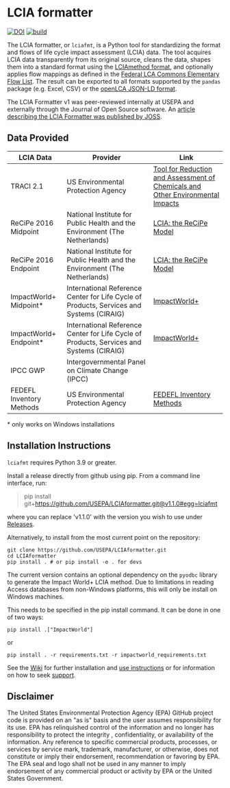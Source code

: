 # LCIA formatter
[![DOI](https://joss.theoj.org/papers/10.21105/joss.03392/status.svg)](https://doi.org/10.21105/joss.03392)
[![build](https://github.com/USEPA/LCIAformatter/actions/workflows/python-package.yml/badge.svg)](https://github.com/USEPA/LCIAformatter/actions/workflows/python-package.yml)

The LCIA formatter, or `lciafmt`, is a Python tool for standardizing the format and flows of life cycle impact assessment (LCIA) data. The tool acquires LCIA data transparently from its original 
source, cleans the data, shapes them into a standard format using the [LCIAmethod format](./format%20specs/LCIAmethod.md), and optionally applies flow mappings as defined in the [Federal LCA Commons Elementary Flow List](https://github.com/USEPA/Federal-LCA-Commons-Elementary-Flow-List). The result can be exported to all formats supported by the
`pandas` package (e.g. Excel, CSV) or the [openLCA JSON-LD format](https://github.com/GreenDelta/olca-schema). 

The LCIA Formatter v1 was peer-reviewed internally at USEPA and externally through the Journal of Open Source software. An [article describing the LCIA Formatter was published by JOSS](https://doi.org/10.21105/joss.03392).

## Data Provided
|LCIA Data|Provider|Link|
|---|---|---|
|TRACI 2.1|US Environmental Protection Agency|[Tool for Reduction and Assessment of Chemicals and Other Environmental Impacts](https://www.epa.gov/chemical-research/tool-reduction-and-assessment-chemicals-and-other-environmental-impacts-traci)|
|ReCiPe 2016 Midpoint|National Institute for Public Health and the Environment (The Netherlands)|[LCIA: the ReCiPe Model](https://www.rivm.nl/en/life-cycle-assessment-lca/recipe)|
|ReCiPe 2016 Endpoint|National Institute for Public Health and the Environment (The Netherlands)|[LCIA: the ReCiPe Model](https://www.rivm.nl/en/life-cycle-assessment-lca/recipe)|
|ImpactWorld+ Midpoint*|International Reference Center for Life Cycle of Products, Services and Systems (CIRAIG)|[ImpactWorld+](http://www.impactworldplus.org/en/team.php)|
|ImpactWorld+ Endpoint*|International Reference Center for Life Cycle of Products, Services and Systems (CIRAIG)|[ImpactWorld+](http://www.impactworldplus.org/en/team.php)|
|IPCC GWP|Intergovernmental Panel on Climate Change (IPCC)| |
|FEDEFL Inventory Methods|US Environmental Protection Agency|[FEDEFL Inventory Methods](https://github.com/USEPA/LCIAformatter/wiki/Inventory-Methods)|

\* only works on Windows installations

## Installation Instructions
`lciafmt` requires Python 3.9 or greater.

Install a release directly from github using pip. From a command line interface, run:
> pip install git+https://github.com/USEPA/LCIAformatter.git@v1.1.0#egg=lciafmt

where you can replace 'v1.1.0' with the version you wish to use under [Releases](https://github.com/USEPA/LCIAformatter/releases).

Alternatively, to install from the most current point on the repository:
```
git clone https://github.com/USEPA/LCIAformatter.git
cd LCIAformatter
pip install . # or pip install -e . for devs
```
The current version contains an optional dependency on the `pyodbc` library to generate the Impact World+ LCIA method.
Due to limitations in reading Access databases from non-Windows platforms, this will only be install on Windows machines.
 
This needs to be specified in the pip install command. It can be done in one of two ways:

```
pip install .["ImpactWorld"]
```

or

```
pip install . -r requirements.txt -r impactworld_requirements.txt 
```

See the [Wiki](https://github.com/USEPA/LCIAformatter/wiki/) for further installation and [use instructions](https://github.com/USEPA/LCIAformatter/wiki/Using-lciafmt) or for information on how to seek [support](https://github.com/USEPA/LCIAformatter/wiki/Support).

## Disclaimer
The United States Environmental Protection Agency (EPA) GitHub project code is provided on an "as is" basis
 and the user assumes responsibility for its use.  EPA has relinquished control of the information and no longer
  has responsibility to protect the integrity , confidentiality, or availability of the information.  Any
   reference to specific commercial products, processes, or services by service mark, trademark, manufacturer,
    or otherwise, does not constitute or imply their endorsement, recommendation or favoring by EPA.  The EPA seal
     and logo shall not be used in any manner to imply endorsement of any commercial product or activity by EPA or
      the United States Government.
